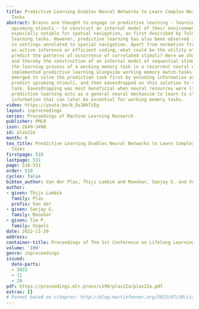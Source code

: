 ```yaml
---
title: Predictive Learning Enables Neural Networks to Learn Complex Working Memory
  Tasks
abstract: Brains are thought to engage in predictive learning - learning to predict
  upcoming stimuli - to construct an internal model of their environment. This is
  especially notable for spatial navigation, as first described by Tolman’s latent
  learning tasks. However, predictive learning has also been observed in sensory cortex,
  in settings unrelated to spatial navigation. Apart from normative frameworks such
  as active inference or efficient coding, what could be the utility of learning to
  predict the patterns of occurrence of correlated stimuli? Here we show that prediction,
  and thereby the construction of an internal model of sequential stimuli, can bootstrap
  the learning process of a working memory task in a recurrent neural network. We
  implemented predictive learning alongside working memory match-tasks, and networks
  emerged to solve the prediction task first by encoding information across time to
  predict upcoming stimuli, and then eavesdropped on this solution to solve the matching
  task. Eavesdropping was most beneficial when neural resources were limited. Hence,
  predictive learning acts as a general neural mechanism to learn to store sensory
  information that can later be essential for working memory tasks.
video: https://youtu.be/0_Os3Ak7iEg
layout: inproceedings
series: Proceedings of Machine Learning Research
publisher: PMLR
issn: 2640-3498
id: plas22a
month: 0
tex_title: Predictive Learning Enables Neural Networks to Learn Complex Working Memory
  Tasks
firstpage: 518
lastpage: 531
page: 518-531
order: 518
cycles: false
bibtex_author: Van der Plas, Thijs Lambik and Manohar, Sanjay G. and Vogels, Tim P.
author:
- given: Thijs Lambik
  family: Plas
  prefix: Van der
- given: Sanjay G.
  family: Manohar
- given: Tim P.
  family: Vogels
date: 2022-11-29
address:
container-title: Proceedings of The 1st Conference on Lifelong Learning Agents
volume: '199'
genre: inproceedings
issued:
  date-parts:
  - 2022
  - 11
  - 29
pdf: https://proceedings.mlr.press/v199/plas22a/plas22a.pdf
extras: []
# Format based on citeproc: http://blog.martinfenner.org/2013/07/30/citeproc-yaml-for-bibliographies/
---
```

